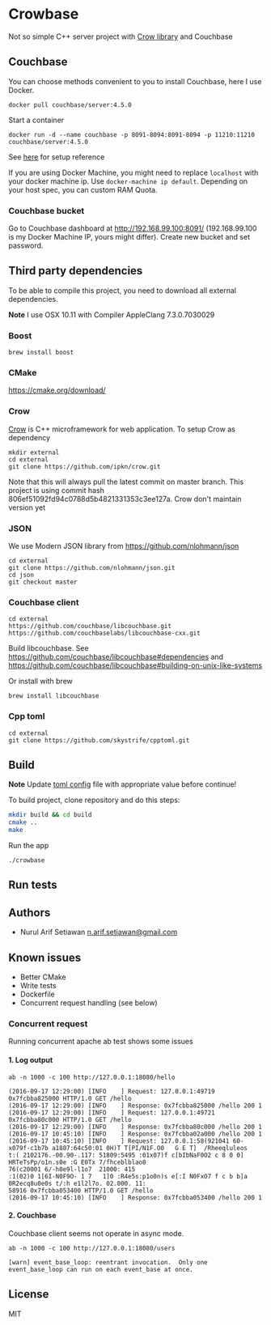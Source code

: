 
# Crowbase

Not so simple C++ server project with [Crow library](https://github.com/ipkn/crow) and Couchbase

## Couchbase

You can choose methods convenient to you to install Couchbase, here I use Docker.

```
docker pull couchbase/server:4.5.0
```

Start a container

```
docker run -d --name couchbase -p 8091-8094:8091-8094 -p 11210:11210 couchbase/server:4.5.0
```

See [here](https://github.com/couchbase/docker/tree/master/enterprise/couchbase-server/4.5.0) for setup reference

If you are using Docker Machine, you might need to replace `localhost` with your docker machine ip. Use `docker-machine ip default`. Depending on your host spec, you can custom RAM Quota.

### Couchbase bucket

Go to Couchbase dashboard at http://192.168.99.100:8091/ (192.168.99.100 is my Docker Machine IP, yours might differ). Create new bucket and set password.

## Third party dependencies

To be able to compile this project, you need to download all external dependencies.

**Note** I use OSX 10.11 with Compiler AppleClang 7.3.0.7030029

### Boost

```
brew install boost
```

### CMake

https://cmake.org/download/

### Crow

[Crow](https://github.com/ipkn/crow) is C++ microframework for web application. To setup Crow as dependency

```
mkdir external
cd external
git clone https://github.com/ipkn/crow.git
```

Note that this will always pull the latest commit on master branch. This project is using commit hash 806ef51092fd94c0788d5b4821331353c3ee127a. Crow don't maintain version yet

### JSON

We use Modern JSON library from https://github.com/nlohmann/json

```
cd external
git clone https://github.com/nlohmann/json.git
cd json
git checkout master
```

### Couchbase client

```
cd external
https://github.com/couchbase/libcouchbase.git
https://github.com/couchbaselabs/libcouchbase-cxx.git
```

Build libcouchbase. See https://github.com/couchbase/libcouchbase#dependencies and https://github.com/couchbase/libcouchbase#building-on-unix-like-systems

Or install with brew
```
brew install libcouchbase
```

### Cpp toml

```
cd external
git clone https://github.com/skystrife/cpptoml.git
```

## Build

**Note** Update [toml config](config/config.toml) file with appropriate value before continue!

To build project, clone repository and do this steps:
```bash
mkdir build && cd build
cmake ..
make
```

Run the app
```
./crowbase
```

## Run tests

## Authors

* Nurul Arif Setiawan <n.arif.setiawan@gmail.com>

## Known issues

* Better CMake
* Write tests
* Dockerfile
* Concurrent request handling (see below)

### Concurrent request

Running concurrent apache ab test shows some issues

#### 1. Log output

```
ab -n 1000 -c 100 http://127.0.0.1:18080/hello
```

```
(2016-09-17 12:29:00) [INFO    ] Request: 127.0.0.1:49719 0x7fcbba825000 HTTP/1.0 GET /hello
(2016-09-17 12:29:00) [INFO    ] Response: 0x7fcbba825000 /hello 200 1
(2016-09-17 12:29:00) [INFO    ] Request: 127.0.0.1:49721 0x7fcbba80c000 HTTP/1.0 GET /hello
(2016-09-17 12:29:00) [INFO    ] Response: 0x7fcbba80c000 /hello 200 1
(2016-09-17 10:45:10) [INFO    ] Response: 0x7fcbba02a000 /hello 200 1
(2016-09-17 10:45:10) [INFO    ] Request: 127.0.0.1:58(921041 60-x079f-c1b7b a1807:64c50:01 0H)T T[PI/N1F.O0   G E T]  /Rheeqluleos
t:( 2102176.-00.90-.117: 51809:5495 :01x07)f c[bIbNaF0O2 c 8 0 0]  HRTeTsPp/o1n.s0e :G E0Tx 7/fhceblblao8
76(c20001 6/-h0e9l-l1o7  21000: 415
:1(02)0 1[6I-N0F9O- 1 7   1]0 :R4e5s:p1o0n)s e[:I N0FxO7 f c b b]a 0R2ecq8u0e0s t/:h e1l2l7o. 02.000. 11:
58916 0x7fcbba053400 HTTP/1.0 GET /hello
(2016-09-17 10:45:10) [INFO    ] Response: 0x7fcbba053400 /hello 200 1
```

#### 2. Couchbase 

Couchbase client seems not operate in async mode. 

```
ab -n 1000 -c 100 http://127.0.0.1:18080/users
```

```
[warn] event_base_loop: reentrant invocation.  Only one event_base_loop can run on each event_base at once.
```

## License

MIT
